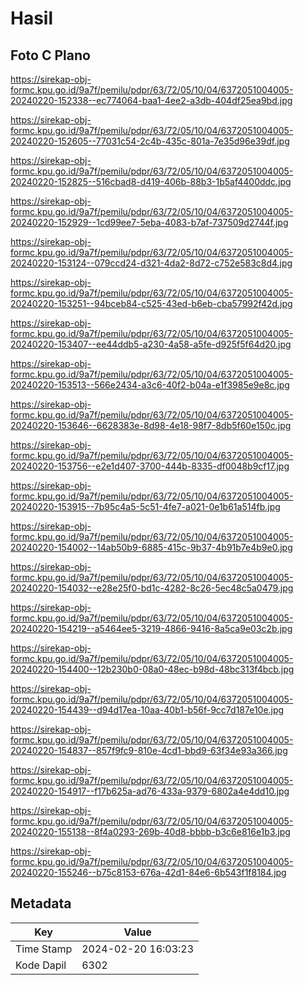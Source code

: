 # Hasil

## Foto C Plano

https://sirekap-obj-formc.kpu.go.id/9a7f/pemilu/pdpr/63/72/05/10/04/6372051004005-20240220-152338--ec774064-baa1-4ee2-a3db-404df25ea9bd.jpg

https://sirekap-obj-formc.kpu.go.id/9a7f/pemilu/pdpr/63/72/05/10/04/6372051004005-20240220-152605--77031c54-2c4b-435c-801a-7e35d96e39df.jpg

https://sirekap-obj-formc.kpu.go.id/9a7f/pemilu/pdpr/63/72/05/10/04/6372051004005-20240220-152825--516cbad8-d419-406b-88b3-1b5af4400ddc.jpg

https://sirekap-obj-formc.kpu.go.id/9a7f/pemilu/pdpr/63/72/05/10/04/6372051004005-20240220-152929--1cd99ee7-5eba-4083-b7af-737509d2744f.jpg

https://sirekap-obj-formc.kpu.go.id/9a7f/pemilu/pdpr/63/72/05/10/04/6372051004005-20240220-153124--079ccd24-d321-4da2-8d72-c752e583c8d4.jpg

https://sirekap-obj-formc.kpu.go.id/9a7f/pemilu/pdpr/63/72/05/10/04/6372051004005-20240220-153251--94bceb84-c525-43ed-b6eb-cba57992f42d.jpg

https://sirekap-obj-formc.kpu.go.id/9a7f/pemilu/pdpr/63/72/05/10/04/6372051004005-20240220-153407--ee44ddb5-a230-4a58-a5fe-d925f5f64d20.jpg

https://sirekap-obj-formc.kpu.go.id/9a7f/pemilu/pdpr/63/72/05/10/04/6372051004005-20240220-153513--566e2434-a3c6-40f2-b04a-e1f3985e9e8c.jpg

https://sirekap-obj-formc.kpu.go.id/9a7f/pemilu/pdpr/63/72/05/10/04/6372051004005-20240220-153646--6628383e-8d98-4e18-98f7-8db5f60e150c.jpg

https://sirekap-obj-formc.kpu.go.id/9a7f/pemilu/pdpr/63/72/05/10/04/6372051004005-20240220-153756--e2e1d407-3700-444b-8335-df0048b9cf17.jpg

https://sirekap-obj-formc.kpu.go.id/9a7f/pemilu/pdpr/63/72/05/10/04/6372051004005-20240220-153915--7b95c4a5-5c51-4fe7-a021-0e1b61a514fb.jpg

https://sirekap-obj-formc.kpu.go.id/9a7f/pemilu/pdpr/63/72/05/10/04/6372051004005-20240220-154002--14ab50b9-6885-415c-9b37-4b91b7e4b9e0.jpg

https://sirekap-obj-formc.kpu.go.id/9a7f/pemilu/pdpr/63/72/05/10/04/6372051004005-20240220-154032--e28e25f0-bd1c-4282-8c26-5ec48c5a0479.jpg

https://sirekap-obj-formc.kpu.go.id/9a7f/pemilu/pdpr/63/72/05/10/04/6372051004005-20240220-154219--a5464ee5-3219-4866-9416-8a5ca9e03c2b.jpg

https://sirekap-obj-formc.kpu.go.id/9a7f/pemilu/pdpr/63/72/05/10/04/6372051004005-20240220-154400--12b230b0-08a0-48ec-b98d-48bc313f4bcb.jpg

https://sirekap-obj-formc.kpu.go.id/9a7f/pemilu/pdpr/63/72/05/10/04/6372051004005-20240220-154439--d94d17ea-10aa-40b1-b56f-9cc7d187e10e.jpg

https://sirekap-obj-formc.kpu.go.id/9a7f/pemilu/pdpr/63/72/05/10/04/6372051004005-20240220-154837--857f9fc9-810e-4cd1-bbd9-63f34e93a366.jpg

https://sirekap-obj-formc.kpu.go.id/9a7f/pemilu/pdpr/63/72/05/10/04/6372051004005-20240220-154917--f17b625a-ad76-433a-9379-6802a4e4dd10.jpg

https://sirekap-obj-formc.kpu.go.id/9a7f/pemilu/pdpr/63/72/05/10/04/6372051004005-20240220-155138--8f4a0293-269b-40d8-bbbb-b3c6e816e1b3.jpg

https://sirekap-obj-formc.kpu.go.id/9a7f/pemilu/pdpr/63/72/05/10/04/6372051004005-20240220-155246--b75c8153-676a-42d1-84e6-6b543f1f8184.jpg


## Metadata

| Key        | Value               |
| ---------- | ------------------- |
| Time Stamp | 2024-02-20 16:03:23 |
| Kode Dapil | 6302                |



